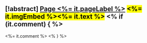 [!abstract] [Page <%= it.pageLabel %>](<%= it.backlink %>) 
<mark style="
<%- if (it.color) { _%> color: <%= it.color %>; <%_ } -%>
<%- if (it.bgColor) { _%> background-color: <%= it.bgColor %>; <%_ } -%>
"><%= it.imgEmbed %><%= it.text %></mark>
<% if (it.comment) { %> 
---
<%= it.comment %>
<% } %>